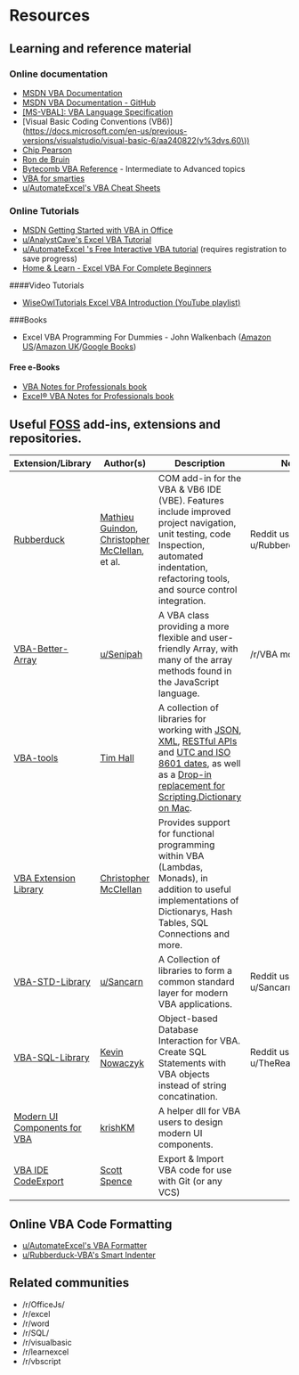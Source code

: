 # Resources

## Learning and reference material
### Online documentation
 * [MSDN VBA Documentation](https://msdn.microsoft.com/en-us/vba/office-vba-reference)
 * [MSDN VBA Documentation - GitHub](https://github.com/MicrosoftDocs/VBA-Docs)
 * [[MS-VBAL]: VBA Language Specification](https://docs.microsoft.com/en-gb/openspecs/microsoft_general_purpose_programming_languages/ms-vbal/d5418146-0bd2-45eb-9c7a-fd9502722c74)
 * [Visual Basic Coding Conventions (VB6)](https://docs.microsoft.com/en-us/previous-versions/visualstudio/visual-basic-6/aa240822(v%3dvs.60\))
 * [Chip Pearson](http://www.cpearson.com/Excel/topic.aspx)
 * [Ron de Bruin](https://www.rondebruin.nl/index.htm)
 * [Bytecomb VBA Reference](https://bytecomb.com/vba-reference/) - Intermediate to Advanced topics
 * [VBA for smarties](http://www.snb-vba.eu/inhoud_en.html)
 * [u/AutomateExcel's VBA Cheat Sheets](https://www.automateexcel.com/vba/cheatsheets/)

### Online Tutorials
 * [MSDN Getting Started with VBA in Office](https://docs.microsoft.com/en-us/office/vba/library-reference/concepts/getting-started-with-vba-in-office)
 * [u/AnalystCave's Excel VBA Tutorial](https://analystcave.com/excel-vba-tutorial/)
 * [u/AutomateExcel 's Free Interactive VBA tutorial](https://www.automateexcel.com/learn-vba-tutorial/) (requires registration to save progress)
 * [Home &amp; Learn - Excel VBA For Complete Beginners](http://www.homeandlearn.org/)

####Video Tutorials
* [WiseOwlTutorials Excel VBA Introduction (YouTube playlist)](https://www.youtube.com/playlist?list=PLNIs-AWhQzckr8Dgmgb3akx_gFMnpxTN5)

###Books
 * Excel VBA Programming For Dummies - John Walkenbach ([Amazon US](https://www.amazon.com/Excel-Programming-Dummies-John-Walkenbach/dp/1119077397/)/[Amazon UK](https://www.amazon.co.uk/Excel-VBA-Programming-Dummies-4th/dp/1119077397/)/[Google Books](https://books.google.co.uk/books/about/Excel_VBA_Programming_For_Dummies.html?id=1dwqBwAAQBAJ))

#### Free e-Books
 * [VBA Notes for Professionals book](https://goalkicker.com/VBABook/)
 * [Excel® VBA Notes for Professionals book](https://goalkicker.com/ExcelVBABook/) 


## Useful [FOSS](https://en.wikipedia.org/wiki/Free_and_open-source_software) add-ins, extensions and repositories.
| Extension/Library                                                                       | Author(s)                                                                                                            | Description                                                                                                                                                                                                                                                                                                                                                                      | Notes                          |
|-----------------------------------------------------------------------------------------|----------------------------------------------------------------------------------------------------------------------|----------------------------------------------------------------------------------------------------------------------------------------------------------------------------------------------------------------------------------------------------------------------------------------------------------------------------------------------------------------------------------|--------------------------------|
| [Rubberduck](http://rubberduckvba.com/)                                                 | [Mathieu Guindon](https://github.com/retailcoder), [Christopher McClellan](https://github.com/rubberduck203), et al. | COM add-in for the VBA & VB6 IDE (VBE). Features include improved project navigation, unit testing, code Inspection, automated indentation, refactoring tools, and source control integration.                                                                                                                                                                                   | Reddit user u/Rubberduck-VBA   |
| [VBA-Better-Array](https://github.com/Senipah/VBA-Better-Array)                         | [u/Senipah](https://github.com/Senipah)                                                                              | A VBA class providing a more flexible and user-friendly Array, with many of the array methods found in the JavaScript language.                                                                                                                                                                                                                                                  | /r/VBA mod                     |
| [VBA-tools](https://github.com/VBA-tools)                                               | [Tim Hall](https://github.com/timhall)                                                                               | A collection of libraries for working with [JSON](https://github.com/VBA-tools/VBA-JSON), [XML](https://github.com/VBA-tools/VBA-XML), [RESTful APIs](https://github.com/VBA-tools/VBA-Web) and [UTC and ISO 8601 dates](https://github.com/VBA-tools/VBA-UTC), as well as a [Drop-in replacement for Scripting.Dictionary on Mac](https://github.com/VBA-tools/VBA-Dictionary). |                                |
| [VBA Extension Library](https://github.com/rubberduck203/VBEX)                          | [Christopher McClellan](https://github.com/rubberduck203)                                                            | Provides support for functional programming within VBA (Lambdas, Monads), in addition to useful implementations of Dictionarys, Hash Tables, SQL Connections and more.                                                                                                                                                                                                           |                                |
| [VBA-STD-Library](https://github.com/sancarn/VBA-STD-Library)                          | [u/Sancarn](https://github.com/sancarn)                                                            | A Collection of libraries to form a common standard layer for modern VBA applications.| Reddit user u/Sancarn                               | 
| [VBA-SQL-Library](https://github.com/Beakerboy/VBA-SQL-Library)                         | [Kevin Nowaczyk](https://github.com/Beakerboy)                                                                       | Object-based Database Interaction for VBA. Create SQL Statements with VBA objects instead of string concatination.                                                                                                                                                                                                                                                               | Reddit user u/TheRealBeakerboy |
| [Modern UI Components for VBA](https://github.com/krishKM/Modern-UI-Components-for-VBA) | [krishKM](https://github.com/krishKM)                                                                                | A helper dll for VBA users to design modern UI components.                                                                                                                                                                                                                                                                                                                       |                                |
| [VBA IDE CodeExport](https://github.com/spences10/VBA-IDE-Code-Export)                  | [Scott Spence](https://github.com/spences10)                                                                         | Export & Import VBA code for use with Git (or any VCS)                                                                                                                                                                                                                                                                                                                           |                                |

## Online VBA Code Formatting
* [u/AutomateExcel's VBA Formatter](https://www.automateexcel.com/vba-code-indenter/)
* [u/Rubberduck-VBA's Smart Indenter](http://rubberduckvba.com/indentation)


## Related communities
* /r/OfficeJs/
* /r/excel
* /r/word
* /r/SQL/
* /r/visualbasic
* /r/learnexcel
* /r/vbscript